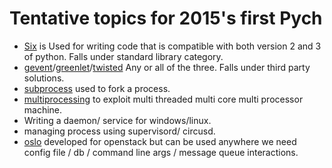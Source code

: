 # Tentative topics for 2015's first Pych

 * [Six] is Used for writing code that is compatible with both version 2 and 3 of python. Falls under standard library category.
 * [gevent]/[greenlet]/[twisted] Any or all of the three. Falls under third party solutions.
 * [subprocess] used to fork a process.
 * [multiprocessing] to exploit multi threaded multi core multi processor machine.
 * Writing a daemon/ service for windows/linux.
 * managing process using supervisord/ circusd.
 * [oslo] developed for openstack but can be used anywhere we need config file / db / command line args / message queue interactions. 
 





[Six]: https://pythonhosted.org/six/
[gevent]: www.gevent.org
[greenlet]: https://greenlet.readthedocs.org/en/latest/
[twisted]: https://twistedmatrix.com/trac/
[subprocess]: https://docs.python.org/2/library/subprocess.html
[multiprocessing]: https://docs.python.org/2/library/multiprocessing.html?highlight=multiprocessing#module-multiprocessing
[oslo]: https://wiki.openstack.org/wiki/Oslo




